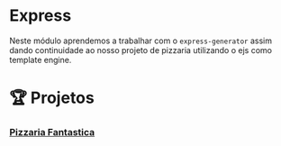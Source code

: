 # Express

Neste módulo aprendemos a trabalhar com o `express-generator`  assim dando continuidade ao nosso projeto de pizzaria utilizando o ejs como template engine.

# :trophy:  Projetos

### [Pizzaria Fantastica](https://github.com/Luuck4s/Full-Stack-DigitalHouse/tree/master/Express/pizzaria)

